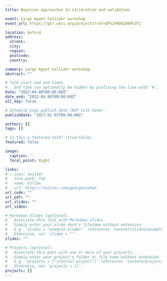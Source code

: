```yaml
---
title: Bayesian approaches to calibration and validation

event: Large Agent Collider workshop
event_url: https://gtr.ukri.org/projects?ref=EP%2FW002949%2F1

location: Oxford
address:
  street:
  city:
  region:
  postcode:
  country: 

summary: Large Agent Collider workshop
abstract: ""

# Talk start and end times.
#   End time can optionally be hidden by prefixing the line with `#`.
date: "2022-04-08T00:00:00Z"
date_end: "2022-04-08T00:00:00Z"
all_day: false

# Schedule page publish date (NOT talk date).
publishDate: "2017-01-01T00:00:00Z"

authors: []
tags: []

# Is this a featured talk? (true/false)
featured: false

image:
  caption: ''
  focal_point: Right

links:
# - icon: twitter
#   icon_pack: fab
#   name: Follow
#   url: https://twitter.com/georgecushen
url_code: ""
url_pdf: ""
url_slides: ""
url_video: 

# Markdown Slides (optional).
#   Associate this talk with Markdown slides.
#   Simply enter your slide deck's filename without extension.
#   E.g. `slides = "example-slides"` references `content/slides/example-slides.md`.
#   Otherwise, set `slides = ""`.
slides: ""

# Projects (optional).
#   Associate this post with one or more of your projects.
#   Simply enter your project's folder or file name without extension.
#   E.g. `projects = ["internal-project"]` references `content/project/deep-learning/index.md`.
#   Otherwise, set `projects = []`.
projects: []
---
```

